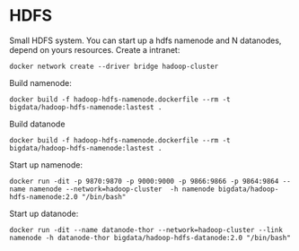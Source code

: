 # HDFS
Small HDFS system. You can start up a hdfs namenode and N datanodes, depend
on yours resources.
Create a intranet:
```shell
docker network create --driver bridge hadoop-cluster
```
Build namenode:
```shell
docker build -f hadoop-hdfs-namenode.dockerfile --rm -t bigdata/hadoop-hdfs-namenode:lastest .
```
Build datanode
```shell
docker build -f hadoop-hdfs-namenode.dockerfile --rm -t bigdata/hadoop-hdfs-namenode:lastest .
```
Start up namenode:
```shell
docker run -dit -p 9870:9870 -p 9000:9000 -p 9866:9866 -p 9864:9864 --name namenode --network=hadoop-cluster  -h namenode bigdata/hadoop-hdfs-namenode:2.0 "/bin/bash"
```
Start up datanode:
```shell
docker run -dit --name datanode-thor --network=hadoop-cluster --link namenode -h datanode-thor bigdata/hadoop-hdfs-datanode:2.0 "/bin/bash"
```
